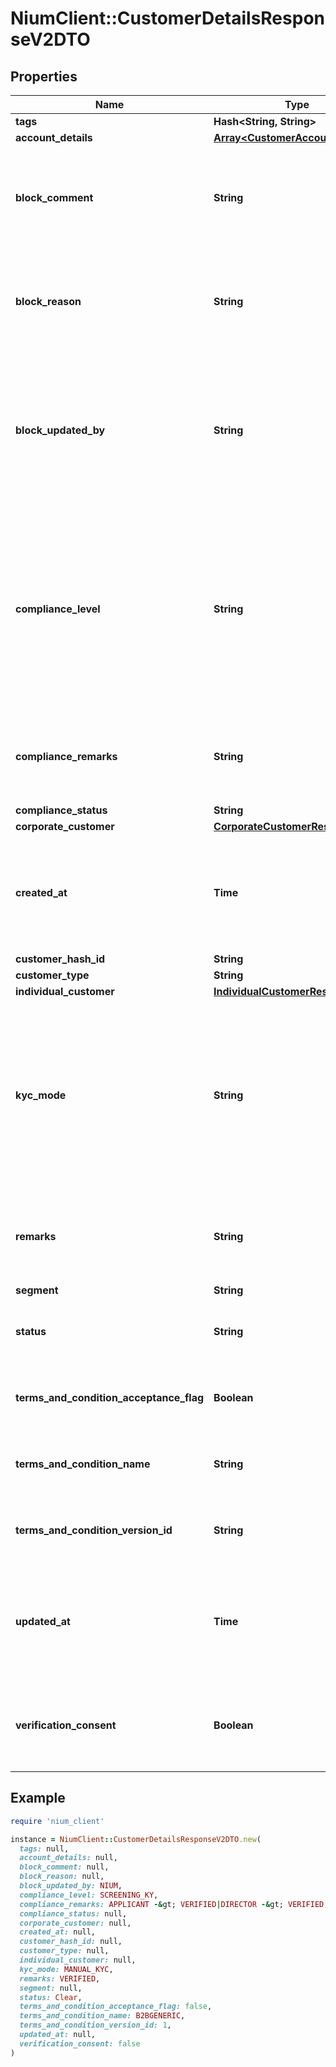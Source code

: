 # NiumClient::CustomerDetailsResponseV2DTO

## Properties

| Name | Type | Description | Notes |
| ---- | ---- | ----------- | ----- |
| **tags** | **Hash&lt;String, String&gt;** |  | [optional] |
| **account_details** | [**Array&lt;CustomerAccountDetail&gt;**](CustomerAccountDetail.md) |  | [optional] |
| **block_comment** | **String** | This field contains the comment entered while blocking the customer, if applicable. Otherwise, it contains null. | [optional] |
| **block_reason** | **String** | This field contains the reason for blocking the customer, if applicable. Otherwise, it contains null. | [optional] |
| **block_updated_by** | **String** | This field contains the details of the entity updating a customer block/unblock, if applicable. Otherwise, it contains null. The possible values are CLIENT or NIUM. | [optional] |
| **compliance_level** | **String** | This field contains the compliance level for the customer. The possible values for customer type INDIVIDUAL are: SCREENING_KYC, SCREENING, SCREENING_KYB. The possible values for customer type CORPORATE is SCREENING_KYB. | [optional] |
| **compliance_remarks** | **String** | This field contains the compliance remarks from Compliance officer, if applicable. | [optional] |
| **compliance_status** | **String** |  | [optional] |
| **corporate_customer** | [**CorporateCustomerResponseDTO**](CorporateCustomerResponseDTO.md) |  | [optional] |
| **created_at** | **Time** | This field contains the timestamp of customer creation in the format YYY-MM-DD hh:mm:ss, for example, 2021-07-29 06:11:43. | [optional] |
| **customer_hash_id** | **String** |  | [optional] |
| **customer_type** | **String** |  | [optional] |
| **individual_customer** | [**IndividualCustomerResponseDTO**](IndividualCustomerResponseDTO.md) |  | [optional] |
| **kyc_mode** | **String** | This field contains the kyc mode  The possible values for customer type INDIVIDUAL are: E_KYC, MANUAL_KYC, SCREENING, EVERIFY_KYC, or NONE.  The possible values for customer type CORPORATE are: KYB or NONE. | [optional] |
| **remarks** | **String** | This field contains any system-generated compliance comments, if applicable. | [optional] |
| **segment** | **String** |  | [optional] |
| **status** | **String** | This field contains the overall KYC status of the customer | [optional] |
| **terms_and_condition_acceptance_flag** | **Boolean** | This flag denotes that the customer has accepted the Terms and Conditions. | [optional] |
| **terms_and_condition_name** | **String** | This name that the customer has accepted the Terms and Conditions. | [optional] |
| **terms_and_condition_version_id** | **String** | This version that the customer has accepted the Terms and Conditions. | [optional] |
| **updated_at** | **Time** | This field contains the timestamp of last customer updation in the format YYY-MM-DD hh:mm:ss, for example, 2021-07-29 06:11:43. | [optional] |
| **verification_consent** | **Boolean** | This flag contain the customer consent to proceed in case e-Document verification flow is initiated. | [optional] |

## Example

```ruby
require 'nium_client'

instance = NiumClient::CustomerDetailsResponseV2DTO.new(
  tags: null,
  account_details: null,
  block_comment: null,
  block_reason: null,
  block_updated_by: NIUM,
  compliance_level: SCREENING_KY,
  compliance_remarks: APPLICANT -&gt; VERIFIED|DIRECTOR -&gt; VERIFIED,
  compliance_status: null,
  corporate_customer: null,
  created_at: null,
  customer_hash_id: null,
  customer_type: null,
  individual_customer: null,
  kyc_mode: MANUAL_KYC,
  remarks: VERIFIED,
  segment: null,
  status: Clear,
  terms_and_condition_acceptance_flag: false,
  terms_and_condition_name: B2BGENERIC,
  terms_and_condition_version_id: 1,
  updated_at: null,
  verification_consent: false
)
```

